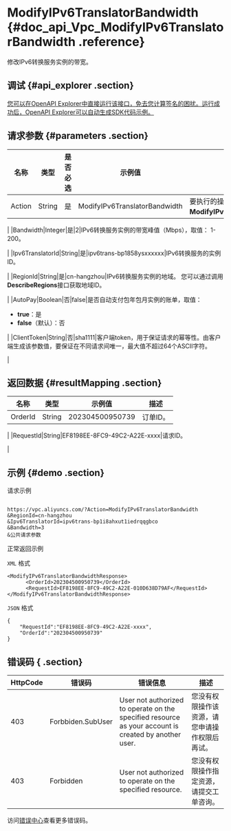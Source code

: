 # ModifyIPv6TranslatorBandwidth {#doc_api_Vpc_ModifyIPv6TranslatorBandwidth .reference}

修改IPv6转换服务实例的带宽。

## 调试 {#api_explorer .section}

[您可以在OpenAPI Explorer中直接运行该接口，免去您计算签名的困扰。运行成功后，OpenAPI Explorer可以自动生成SDK代码示例。](https://api.aliyun.com/#product=Vpc&api=ModifyIPv6TranslatorBandwidth&type=RPC&version=2016-04-28)

## 请求参数 {#parameters .section}

|名称|类型|是否必选|示例值|描述|
|--|--|----|---|--|
|Action|String|是|ModifyIPv6TranslatorBandwidth|要执行的操作。 取值： **ModifyIPv6TranslatorBandwidth**。

 |
|Bandwidth|Integer|是|2|IPv6转换服务实例的带宽峰值（Mbps），取值： 1-200。

 |
|Ipv6TranslatorId|String|是|ipv6trans-bp1858ysxxxxxx|IPv6转换服务的实例ID。

 |
|RegionId|String|是|cn-hangzhou|IPv6转换服务实例的地域。 您可以通过调用**DescribeRegions**接口获取地域ID。

 |
|AutoPay|Boolean|否|false|是否自动支付包年包月实例的账单，取值：

 -   **true**：是
-   **false**（默认）：否

 |
|ClientToken|String|否|sha1111|客户端token，用于保证请求的幂等性。由客户端生成该参数值，要保证在不同请求间唯一，最大值不超过64个ASCII字符。

 |

## 返回数据 {#resultMapping .section}

|名称|类型|示例值|描述|
|--|--|---|--|
|OrderId|String|202304500950739|订单ID。

 |
|RequestId|String|EF8198EE-8FC9-49C2-A22E-xxxx|请求ID。

 |

## 示例 {#demo .section}

请求示例

``` {#request_demo}

https://vpc.aliyuncs.com/?Action=ModifyIPv6TranslatorBandwidth
&RegionId=cn-hangzhou
&Ipv6TranslatorId=ipv6trans-bp1i8ahxut1iedrqqgbco
&Bandwidth=3
&公共请求参数

```

正常返回示例

`XML` 格式

``` {#xml_return_success_demo}
<ModifyIPv6TranslatorBandwidthResponse>
	  <OrderId>202304500950739</OrderId>
	  <RequestId>EF8198EE-8FC9-49C2-A22E-010D638D79AF</RequestId>
</ModifyIPv6TranslatorBandwidthResponse>
```

`JSON` 格式

``` {#json_return_success_demo}
{
	"RequestId":"EF8198EE-8FC9-49C2-A22E-xxxx",
	"OrderId":"202304500950739"
}
```

## 错误码 { .section}

|HttpCode|错误码|错误信息|描述|
|--------|---|----|--|
|403|Forbbiden.SubUser|User not authorized to operate on the specified resource as your account is created by another user.|您没有权限操作该资源，请您申请操作权限后再试。|
|403|Forbidden|User not authorized to operate on the specified resource.|您没有权限操作指定资源，请提交工单咨询。|

访问[错误中心](https://error-center.aliyun.com/status/product/Vpc)查看更多错误码。

